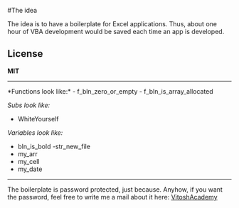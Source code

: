 #The idea

The idea is to have a boilerplate for Excel applications.
Thus, about one hour of VBA development would be saved each time an app is developed.

License
----
**MIT**
<hr>
*Functions look like:*
- f_bln_zero_or_empty
- f_bln_is_array_allocated

*Subs look like:*
- WhiteYourself

*Variables look like:*
- bln_is_bold
-str_new_file
- my_arr
- my_cell
- my_date

----
The boilerplate is password protected, just because. Anyhow, if you want the password,
feel free to write me a mail about it here: [VitoshAcademy](mailto:review@vitoshacademy.com)